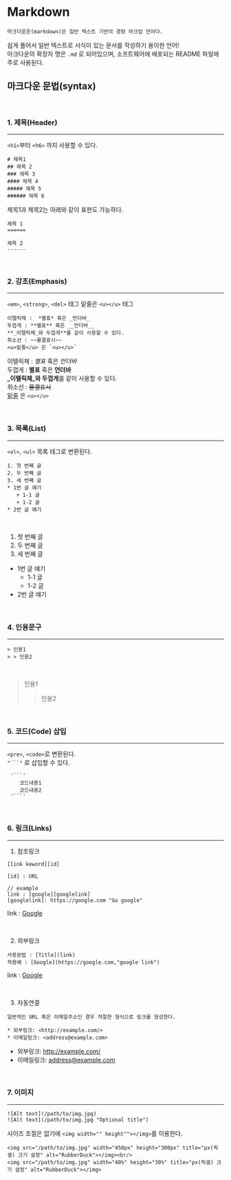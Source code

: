 # Markdown
```
마크다운은(markdown)은 일반 텍스트 기반의 경량 마크업 언어다.
```

쉽게 풀어서 일반 텍스트로 서식이 있는 문서를 작성하기 용이한 언어! <br>
마크다운의 확장자 명은 `.md` 로 되어있으며, 소프트웨어에 배포되는 README 파일에 주로 사용된다. <br>

## 마크다운 문법(syntax)
<br>

### 1. 제목(Header)
---
`<h1>`부터 `<h6>` 까지 사용할 수 있다.
<br>
```
# 제목1
## 제목 2
### 제목 3
#### 제목 4
##### 제목 5
###### 제목 6
```

제목1과 제목2는 아래와 같이 표현도 가능하다.

```
제목 1
======

제목 2
------
```
<br>

### 2. 강조(Emphasis)
---

`<em>`, `<strong>`, `<del>` 태그
밑줄은 `<u></u>` 태그
```
이텔릭체 :  *별표* 혹은 _언더바_
두껍게 : **별표** 혹은 __언더바__
**_이텔릭체_와 두껍게**를 같이 사용할 수 있다.
취소선 : ~~물결표시~~
<u>밑줄</u> 은 `<u></u>`
```

이텔릭체 :  *별표* 혹은 _언더바_ <br>
두껍게 : **별표** 혹은 __언더바__ <br>
**_이텔릭체_와 두껍게**를 같이 사용할 수 있다. <br>
취소선 : ~~물결표시~~ <br>
<u>밑줄</u> 은 `<u></u>`

<br>

### 3. 목록(List)
---

`<ol>`, `<ul>` 목록 태그로 변환된다.

```
1. 첫 번째 글
2. 두 번째 글
3. 세 번째 글
* 1번 글 얘기
   + 1-1 글
   + 1-2 글
* 2번 글 얘기
```

<br>

1. 첫 번째 글
2. 두 번째 글
3. 세 번째 글
* 1번 글 얘기
   + 1-1 글
   + 1-2 글
* 2번 글 얘기

<br>

### 4. 인용문구
---

```
> 인용1
> > 인용2
```
<br>

> 인용1
> > 인용2

<br>

### 5. 코드(Code) 삽입
---
`<pre>`, `<code>`로 변환된다. <br>
`"```"` 로 삽입할 수 있다.
```
 '```'
    코드내용1
    코드내용2
 '```'
```
<br>

### 6. 링크(Links)
---
1. 참조링크 

```
[link keword][id]

[id] : URL

// example
link : [google][googlelink]
[googlelink]: https://google.com "Go google"
```
link : [Google][googlelink] 

[googlelink]: https://google.com "Go google"

<br>

2. 외부링크

```
사용문법 : [Title](link)
적용예 : [Google](https://google.com,"google link")
```

link : [Google](https://google.com, "google link")

<br>

3. 자동연결
```
일반적인 URL 혹은 이메일주소인 경우 적절한 형식으로 링크를 형성한다.

* 외부링크: <http://example.com/>
* 이메일링크: <address@example.com>
```
* 외부링크: <http://example.com/>
* 이메일링크: <address@example.com>

<br>

### 7. 이미지
---
```
![Alt text](/path/to/img.jpg)
![Alt text](/path/to/img.jpg "Optional title")
```

사이즈 조절은 없기에 `<img width="" height""></img>`를 이용한다.

```
<img src="/path/to/img.jpg" width="450px" height="300px" title="px(픽셀) 크기 설정" alt="RubberDuck"></img><br/>
<img src="/path/to/img.jpg" width="40%" height="30%" title="px(픽셀) 크기 설정" alt="RubberDuck"></img>
```